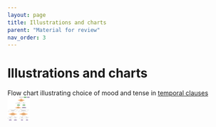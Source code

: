 ```yaml
---
layout: page
title: Illustrations and charts
parent: "Material for review"
nav_order: 3
---
```


# Illustrations and charts 

Flow chart illustrating choice of mood and tense in [temporal clauses](../imgs/sot.png) [<img src="../imgs/sot.png" width="50"/>](../imgs/sot.png)